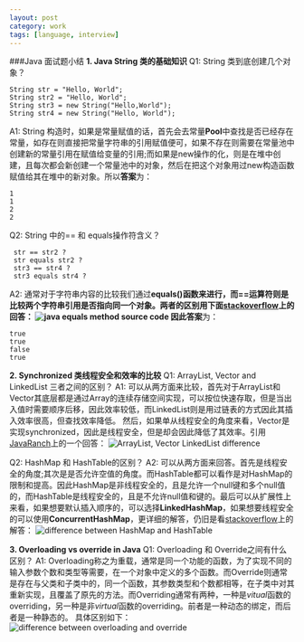 ```yaml
---
layout: post
category: work
tags: [language, interview]
---
```


###Java 面试题小结
**1. Java String 类的基础知识**
Q1: String 类到底创建几个对象？

    String str = "Hello, World";
    String str2 = "Hello, World";
    String str3 = new String("Hello,World");
    String str4 = new String("Hello, World");
A1: String 构造时，如果是常量赋值的话，首先会去常量**Pool**中查找是否已经存在常量，如存在则直接把常量字符串的引用赋值便可，如果不存在则需要在常量池中创建新的常量引用在赋值给变量的引用;而如果是new操作的化，则是在堆中创建，且每次都会新创建一个常量池中的对象，然后在把这个对象用过new构造函数赋值给其在堆中的新对象。所以**答案**为：

    1
    1
    2
    2

Q2:  String 中的== 和 equals操作符含义？

     str == str2 ?
     str equals str2 ?
     str3 == str4 ?
     str3 equals str4 ?

A2: 通常对于字符串内容的比较我们通过**equals\(\)**函数来进行，而==运算符则是比较两个字符串引用是否指向同一个对象。两者的区别用下面[stackoverflow](http://stackoverflow.com/questions/767372/java-string-equals-versus)上的回答：
![java equals method source code]({{site.url}}/assets/img/java_equals.png) 因此**答案**为：

    true
    true
    false
    true

**2. Synchronized 类线程安全和效率的比较**
Q1: ArrayList, Vector and LinkedList 三者之间的区别？
A1: 可以从两方面来比较，首先对于ArrayList和Vector其底层都是通过Array的连续存储空间实现，可以按位快速存取，但是当出入值时需要顺序后移，因此效率较低，而LinkedList则是用过链表的方式因此其插入效率很高，但查找效率降低。 然后，如果单从线程安全的角度来看，Vector是实现synchronized，因此是线程安全，但是却会因此降低了其效率。引用[JavaRanch](http://www.coderanch.com/t/409421/java/java/Difference-ArrayList-LinkedList-Vector)上的一个回答：
![ArrayList, Vector LinkedList difference]({{site.url}}/assets/img/java_synchronized.png)

Q2: HashMap 和 HashTable的区别？
A2: 可以从两方面来回答。首先是线程安全的角度;其次是是否允许空值的角度。而HashTable都可以看作是对HashMap的限制和提高。因此HashMap是非线程安全的，且是允许一个null键和多个null值的，而HashTable是线程安全的，且是不允许null值和键的。最后可以从扩展性上来看，如果想要默认插入顺序的，可以选择**LinkedHashMap**，如果想要线程安全的可以使用**ConcurrentHashMap**，更详细的解答，仍旧是看[stackoverflow](http://stackoverflow.com/questions/40471/differences-between-hashmap-and-hashtable/40483#40483)上的解答：
![difference between HashMap and HashTable]({{site.url}}/assets/img/java_hashmap_hashtable_difference.png)

**3. Overloading vs override in Java**
Q1: Overloading 和 Override之间有什么区别？
A1: Overloading称之为重载，通常是同一个功能的函数，为了实现不同的输入参数个数和类型等需要，在一个对象中定义的多个函数。而Override则通常是存在与父类和子类中的，同一个函数，其参数类型和个数都相等，在子类中对其重新实现，且覆盖了原先的方法。而Overriding通常有两种，一种是*vitual*函数的overriding，另一种是非*virtual*函数的overriding。前者是一种动态的绑定，而后者是一种静态的。 具体区别如下：
![difference between overloading and override]({{site.url}}/assets/img/java_overloading_override.png)


